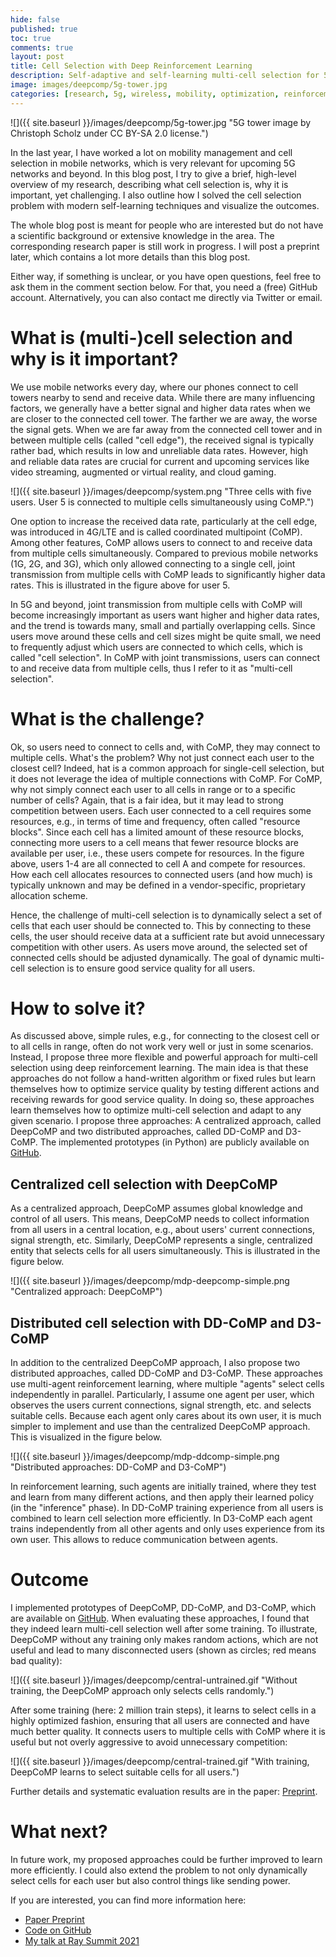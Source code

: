 ```yaml
---
hide: false
published: true
toc: true
comments: true
layout: post
title: Cell Selection with Deep Reinforcement Learning
description: Self-adaptive and self-learning multi-cell selection for 5G and beyond with deep reinforcement learning.
image: images/deepcomp/5g-tower.jpg
categories: [research, 5g, wireless, mobility, optimization, reinforcement learning, marl, ray, rllib, python, tensorflow]
---
```


![]({{ site.baseurl }}/images/deepcomp/5g-tower.jpg "5G tower image by Christoph Scholz under CC BY-SA 2.0 license.")

In the last year, I have worked a lot on mobility management and cell selection in mobile networks, 
which is very relevant for upcoming 5G networks and beyond.
In this blog post, I try to give a brief, high-level overview of my research, describing what cell selection is,
why it is important, yet challenging. 
I also outline how I solved the cell selection problem with modern self-learning techniques and visualize the outcomes.

The whole blog post is meant for people who are interested but do not have a scientific background or 
extensive knowledge in the area.
The corresponding research paper is still work in progress. 
I will post a preprint later, which contains a lot more details than this blog post.

Either way, if something is unclear, or you have open questions, feel free to ask them in the comment section below.
For that, you need a (free) GitHub account. Alternatively, you can also contact me directly via Twitter or email.


# What is (multi-)cell selection and why is it important?

We use mobile networks every day, where our phones connect to cell towers nearby to send and receive data.
While there are many influencing factors, we generally have a better signal and higher data rates when we are closer 
to the connected cell tower.
The farther we are away, the worse the signal gets. 
When we are far away from the connected cell tower and in between multiple cells (called "cell edge"), 
the received signal is typically rather bad, which results in low and unreliable data rates.
However, high and reliable data rates are crucial for current and upcoming services like video streaming,
augmented or virtual reality, and cloud gaming.

![]({{ site.baseurl }}/images/deepcomp/system.png "Three cells with five users. User 5 is connected to multiple cells simultaneously using CoMP.")

One option to increase the received data rate, particularly at the cell edge, was introduced in 4G/LTE and is called coordinated multipoint (CoMP).
Among other features, CoMP allows users to connect to and receive data from multiple cells simultaneously.
Compared to previous mobile networks (1G, 2G, and 3G), which only allowed connecting to a single cell, joint transmission from
multiple cells with CoMP leads to significantly higher data rates.
This is illustrated in the figure above for user 5.

In 5G and beyond, joint transmission from multiple cells with CoMP will become increasingly important as users want
higher and higher data rates, and the trend is towards many, small and partially overlapping cells.
Since users move around these cells and cell sizes might be quite small, we need to frequently adjust which users are
connected to which cells, which is called "cell selection".
In CoMP with joint transmissions, users can connect to and receive data from multiple cells, thus I refer to it as 
"multi-cell selection".


# What is the challenge?

Ok, so users need to connect to cells and, with CoMP, they may connect to multiple cells. What's the problem?
Why not just connect each user to the closest cell? 
Indeed, hat is a common approach for single-cell selection, but it does not leverage the idea of multiple connections with CoMP.
For CoMP, why not simply connect each user to all cells in range or to a specific number of cells?
Again, that is a fair idea, but it may lead to strong competition between users.
Each user connected to a cell requires some resources, e.g., in terms of time and frequency, often called "resource blocks".
Since each cell has a limited amount of these resource blocks, connecting more users to a cell means that fewer resource blocks
are available per user, i.e., these users compete for resources.
In the figure above, users 1-4 are all connected to cell A and compete for resources.
How each cell allocates resources to connected users (and how much) is typically unknown and may be defined in a vendor-specific,
proprietary allocation scheme.

Hence, the challenge of multi-cell selection is to dynamically select a set of cells that each user should be connected to.
This by connecting to these cells, the user should receive data at a sufficient rate but avoid unnecessary competition
with other users.
As users move around, the selected set of connected cells should be adjusted dynamically.
The goal of dynamic multi-cell selection is to ensure good service quality for all users.


# How to solve it?

As discussed above, simple rules, e.g., for connecting to the closest cell or to all cells in range,
often do not work very well or just in some scenarios.
Instead, I propose three more flexible and powerful approach for multi-cell selection using deep reinforcement learning.
The main idea is that these approaches do not follow a hand-written algorithm or fixed rules
but learn themselves how to optimize service quality by testing different actions and receiving rewards for good service quality.
In doing so, these approaches learn themselves how to optimize multi-cell selection and adapt to any given scenario.
I propose three approaches: A centralized approach, called DeepCoMP and two distributed approaches, called DD-CoMP and D3-CoMP.
The implemented prototypes (in Python) are publicly available on [GitHub](https://github.com/CN-UPB/DeepCoMP).

## Centralized cell selection with DeepCoMP

As a centralized approach, DeepCoMP assumes global knowledge and control of all users.
This means, DeepCoMP needs to collect information from all users in a central location, e.g., about users' current
connections, signal strength, etc.
Similarly, DeepCoMP represents a single, centralized entity that selects cells for all users simultaneously.
This is illustrated in the figure below.

![]({{ site.baseurl }}/images/deepcomp/mdp-deepcomp-simple.png "Centralized approach: DeepCoMP")


## Distributed cell selection with DD-CoMP and D3-CoMP

In addition to the centralized DeepCoMP approach, I also propose two distributed approaches, called DD-CoMP and D3-CoMP.
These approaches use multi-agent reinforcement learning, where multiple "agents" select cells independently in parallel.
Particularly, I assume one agent per user, which observes the users current connections, signal strength, etc. and selects
suitable cells.
Because each agent only cares about its own user, it is much simpler to implement and use than the centralized DeepCoMP approach.
This is visualized in the figure below.

![]({{ site.baseurl }}/images/deepcomp/mdp-ddcomp-simple.png "Distributed approaches: DD-CoMP and D3-CoMP")

In reinforcement learning, such agents are initially trained, where they test and learn from many different actions,
and then apply their learned policy (in the "inference" phase).
In DD-CoMP training experience from all users is combined to learn cell selection more efficiently.
In D3-CoMP each agent trains independently from all other agents and only uses experience from its own user.
This allows to reduce communication between agents.


# Outcome

I implemented prototypes of DeepCoMP, DD-CoMP, and D3-CoMP, which are available on [GitHub](https://github.com/CN-UPB/DeepCoMP).
When evaluating these approaches, I found that they indeed learn multi-cell selection well after some training.
To illustrate, DeepCoMP without any training only makes random actions, which are not useful and lead to many
disconnected users (shown as circles; red means bad quality):

![]({{ site.baseurl }}/images/deepcomp/central-untrained.gif "Without training, the DeepCoMP approach only selects cells randomly.")

After some training (here: 2 million train steps), it learns to select cells in a highly optimized fashion,
ensuring that all users are connected and have much better quality.
It connects users to multiple cells with CoMP where it is useful but not overly aggressive to avoid unnecessary competition:

![]({{ site.baseurl }}/images/deepcomp/central-trained.gif "With training, DeepCoMP learns to select suitable cells for all users.")

Further details and systematic evaluation results are in the paper: [Preprint](https://ris.uni-paderborn.de/download/33854/33855/preprint.pdf).

# What next?

In future work, my proposed approaches could be further improved to learn more efficiently.
I could also extend the problem to not only dynamically select cells for each user but also control
things like sending power.

If you are interested, you can find more information here:

* [Paper Preprint](https://ris.uni-paderborn.de/download/33854/33855/preprint.pdf)
* [Code on GitHub](https://github.com/CN-UPB/DeepCoMP)
* [My talk at Ray Summit 2021](https://www.anyscale.com/ray-summit-2021?agenda=deepcomp-multi-agent-reinforcement-learning-for-multi-cell-selection-in-5g)
